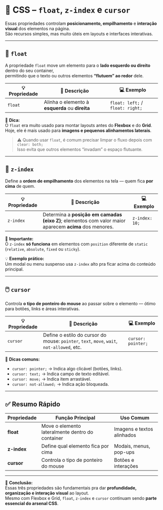 # 🌊 CSS – `float`, `z-index` e `cursor`

Essas propriedades controlam **posicionamento, empilhamento** e **interação visual** dos elementos na página.  
São recursos simples, mas muito úteis em layouts e interfaces interativas.

---

## 🧭 `float`

A propriedade `float` move um elemento para o **lado esquerdo ou direito** dentro do seu container,  
permitindo que o texto ou outros elementos **“flutuem” ao redor** dele.

| 💡 **Propriedade** | 📝 **Descrição** | 💻 **Exemplo** |
| ------------------ | ---------------- | -------------- |
| `float` | Alinha o elemento à **esquerda** ou **direita** | `float: left;` / `float: right;` |

📘 **Dica:**  
O `float` era muito usado para montar layouts antes do **Flexbox** e do **Grid**.  
Hoje, ele é mais usado para **imagens e pequenos alinhamentos laterais**.

> ⚠️ Quando usar `float`, é comum precisar limpar o fluxo depois com `clear: both;`  
> Isso evita que outros elementos “invadam” o espaço flutuante.

---

## 🧱 `z-index`

Define a **ordem de empilhamento** dos elementos na tela — quem fica **por cima** de quem.

| 💡 **Propriedade** | 📝 **Descrição** | 💻 **Exemplo** |
| ------------------ | ---------------- | -------------- |
| `z-index` | Determina a **posição em camadas (eixo Z)**; elementos com valor maior aparecem **acima** dos menores. | `z-index: 10;` |

📘 **Importante:**  
O `z-index` **só funciona** em elementos com `position` diferente de `static` (`relative`, `absolute`, `fixed` ou `sticky`).

💡 **Exemplo prático:**  
Um modal ou menu suspenso usa `z-index` alto pra ficar acima do conteúdo principal.

---

## 🖱️ `cursor`

Controla **o tipo de ponteiro do mouse** ao passar sobre o elemento — ótimo para botões, links e áreas interativas.

| 💡 **Propriedade** | 📝 **Descrição** | 💻 **Exemplo** |
| ------------------ | ---------------- | -------------- |
| `cursor` | Define o estilo do cursor do mouse: `pointer`, `text`, `move`, `wait`, `not-allowed`, etc. | `cursor: pointer;` |

📘 **Dicas comuns:**
- `cursor: pointer;` → Indica algo clicável (botões, links).  
- `cursor: text;` → Indica campo de texto editável.  
- `cursor: move;` → Indica item arrastável.  
- `cursor: not-allowed;` → Indica ação bloqueada.

---

## ✅ Resumo Rápido

| Propriedade | Função Principal | Uso Comum |
|--------------|------------------|------------|
| **float** | Move o elemento lateralmente dentro do container | Imagens e textos alinhados |
| **z-index** | Define qual elemento fica por cima | Modais, menus, pop-ups |
| **cursor** | Controla o tipo de ponteiro do mouse | Botões e interações |

---

💬 **Conclusão:**  
Essas três propriedades são fundamentais pra dar **profundidade, organização e interação visual** ao layout.  
Mesmo com Flexbox e Grid, `float`, `z-index` e `cursor` continuam sendo **parte essencial do arsenal CSS**.
